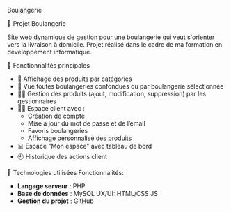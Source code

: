 Boulangerie

 🥖 Projet Boulangerie

Site web dynamique de gestion pour une  boulangerie qui veut s'orienter vers la livraison à domicile. 
Projet réalisé dans le cadre de ma formation en développement informatique.



 🚀 Fonctionnalités principales

- 🔎 Affichage des produits par catégories
- 🍰 Vue toutes boulangeries confondues ou par boulangerie sélectionnée
- 🧑‍🍳 Gestion des produits (ajout, modification, suppression) par les gestionnaires
- 🧑‍💼 Espace client avec :
  - Création de compte
  - Mise à jour du mot de passe et de l’email
  - Favoris boulangeries
  - Affichage personnalisé des produits
- 📊 Espace "Mon espace" avec tableau de bord
- 🕘 Historique des actions client

🧰 Technologies utilisées
Fonctionnalités:
- **Langage serveur** : PHP
- **Base de données** : MySQL
UX/UI:
HTML/CSS
JS
- **Gestion du projet** :  GitHub

